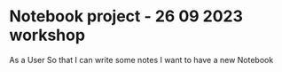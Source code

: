# Notebook project - 26 09 2023 workshop


As a User
So that I can write some notes
I want to have a new Notebook
